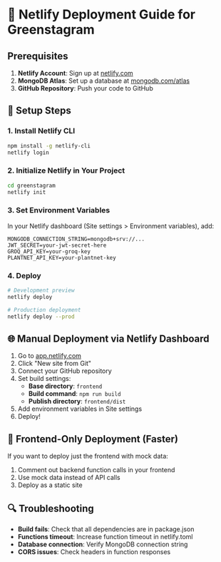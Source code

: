 # 🚀 Netlify Deployment Guide for Greenstagram

## Prerequisites

1. **Netlify Account**: Sign up at [netlify.com](https://netlify.com)
2. **MongoDB Atlas**: Set up a database at [mongodb.com/atlas](https://mongodb.com/atlas)
3. **GitHub Repository**: Push your code to GitHub

## 🔧 Setup Steps

### 1. Install Netlify CLI
```bash
npm install -g netlify-cli
netlify login
```

### 2. Initialize Netlify in Your Project
```bash
cd greenstagram
netlify init
```

### 3. Set Environment Variables

In your Netlify dashboard (Site settings > Environment variables), add:

```
MONGODB_CONNECTION_STRING=mongodb+srv://...
JWT_SECRET=your-jwt-secret-here
GROQ_API_KEY=your-groq-key
PLANTNET_API_KEY=your-plantnet-key
```

### 4. Deploy
```bash
# Development preview
netlify deploy

# Production deployment
netlify deploy --prod
```

## 🌐 Manual Deployment via Netlify Dashboard

1. Go to [app.netlify.com](https://app.netlify.com)
2. Click "New site from Git"
3. Connect your GitHub repository
4. Set build settings:
   - **Base directory**: `frontend`
   - **Build command**: `npm run build`
   - **Publish directory**: `frontend/dist`
5. Add environment variables in Site settings
6. Deploy!

## 📱 Frontend-Only Deployment (Faster)

If you want to deploy just the frontend with mock data:

1. Comment out backend function calls in your frontend
2. Use mock data instead of API calls
3. Deploy as a static site

## 🔍 Troubleshooting

- **Build fails**: Check that all dependencies are in package.json
- **Functions timeout**: Increase function timeout in netlify.toml
- **Database connection**: Verify MongoDB connection string
- **CORS issues**: Check headers in function responses
